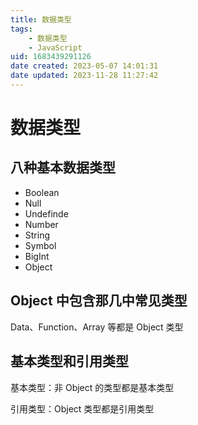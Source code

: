 ```yaml
---
title: 数据类型
tags: 
    - 数据类型
    - JavaScript
uid: 1683439291126
date created: 2023-05-07 14:01:31
date updated: 2023-11-28 11:27:42
---
```


# 数据类型

## 八种基本数据类型

- Boolean
- Null
- Undefinde
- Number
- String
- Symbol
- BigInt
- Object

## Object 中包含那几中常见类型

Data、Function、Array 等都是 Object 类型

## 基本类型和引用类型

基本类型：非 Object 的类型都是基本类型

引用类型：Object 类型都是引用类型
